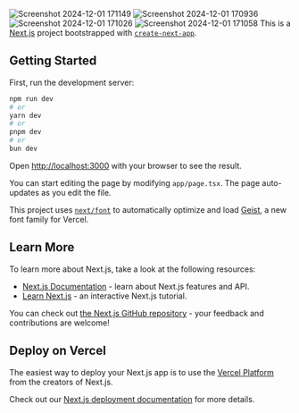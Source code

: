 
![Screenshot 2024-12-01 171149](https://github.com/user-attachments/assets/5da82b2f-f4a0-4db3-bffb-32edf181e621)
![Screenshot 2024-12-01 170936](https://github.com/user-attachments/assets/a235addd-3f57-46a6-8611-fb74dcdbd3f6)
![Screenshot 2024-12-01 171026](https://github.com/user-attachments/assets/11cfe298-78b5-4dbd-bbcc-f1db4f55bd46)
![Screenshot 2024-12-01 171058](https://github.com/user-attachments/assets/284e4c6d-38c9-4c96-929a-f4724cba8064)
This is a [Next.js](https://nextjs.org) project bootstrapped with [`create-next-app`](https://nextjs.org/docs/app/api-reference/cli/create-next-app).

## Getting Started

First, run the development server:

```bash
npm run dev
# or
yarn dev
# or
pnpm dev
# or
bun dev
```

Open [http://localhost:3000](http://localhost:3000) with your browser to see the result.

You can start editing the page by modifying `app/page.tsx`. The page auto-updates as you edit the file.

This project uses [`next/font`](https://nextjs.org/docs/app/building-your-application/optimizing/fonts) to automatically optimize and load [Geist](https://vercel.com/font), a new font family for Vercel.

## Learn More

To learn more about Next.js, take a look at the following resources:

- [Next.js Documentation](https://nextjs.org/docs) - learn about Next.js features and API.
- [Learn Next.js](https://nextjs.org/learn) - an interactive Next.js tutorial.

You can check out [the Next.js GitHub repository](https://github.com/vercel/next.js) - your feedback and contributions are welcome!

## Deploy on Vercel

The easiest way to deploy your Next.js app is to use the [Vercel Platform](https://vercel.com/new?utm_medium=default-template&filter=next.js&utm_source=create-next-app&utm_campaign=create-next-app-readme) from the creators of Next.js.

Check out our [Next.js deployment documentation](https://nextjs.org/docs/app/building-your-application/deploying) for more details.
